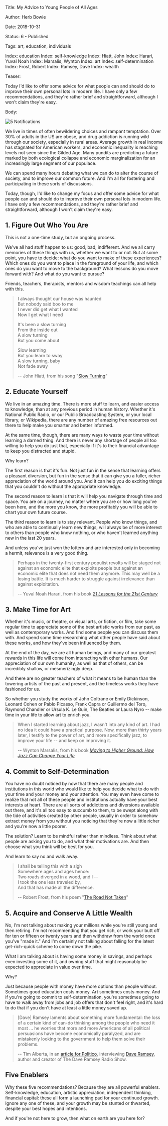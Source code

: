 Title: My Advice to Young People of All Ages

Author: Herb Bowie

Date: 2018-10-31

Status: 6 - Published

Tags:   art, education, individuals

Index: education
Index: self-knowledge
Index: Hiatt, John
Index: Harari, Yuval Noah
Index: Marsalis, Wynton
Index: art
Index: self-determination
Index: Frost, Robert
Index: Ramsey, Dave
Index: wealth

Teaser: 
 
Today I'd like to offer some advice for what people can and should do to improve their own personal lots in modern life. I have only a few recommendations, and they're rather brief and straightforward, although I won't claim they're easy.  

Body:

<p><img src="../../images/advice.jpg" alt="5 Notifications" title="5 Notifications" /></p>

We live in times of often bewildering choices and rampant temptation. Over 30% of adults in the US are obese, and drug addiction is running wild through our society, especially in rural areas. Average growth in real income has stagnated for American workers, and economic inequality is reaching levels not seen since the Gilded Age. Many pundits are predicting a future marked by both ecological collapse and economic marginalization for an increasingly large segment of our populace. 

We can spend many hours debating what we can do to alter the course of society, and to improve our common future. And I'm all for fostering and participating in these sorts of discussions. 

Today, though, I'd like to change my focus and offer some advice for what people can and should do to improve their own personal lots in modern life. I have only a few recommendations, and they're rather brief and straightforward, although I won't claim they're easy. 

## 1. Figure Out Who You Are

This is not a one-time study, but an ongoing process.  

We've all had stuff happen to us: good, bad, indifferent. And we all carry memories of these things with us, whether we want to or not. But at some point, you have to decide: what do you want to make of these experiences? Which ones do you want to place in the foreground of your life, and which ones do you want to move to the background? What lessons do you move forward with? And what do you want to pursue? 

Friends, teachers, therapists, mentors and wisdom teachings can all help with this. 

> I always thought our house was haunted   
> But nobody said boo to me   
> I never did get what I wanted  
> Now I get what I need  
> 
> It's been a slow turning  
> From the inside out  
> A slow turning  
> But you come about  
> 
> Slow learning  
> But you learn to sway  
> A slow turning, baby  
> Not fade away  
> 
> -- John Hiatt, from his song "[Slow Turning](https://geo.itunes.apple.com/us/album/slow-turning/6265873?i=6265648&mt=1&app=music)"

## 2. Educate Yourself

We live in an amazing time. There is more stuff to learn, and easier access to knowledge, than at any previous period in human history. Whether it's National Public Radio, or our Public Broadcasting System, or your local library, or Wikipedia, there are any number of amazing free resources out there to help make you smarter and better informed. 

At the same time, though, there are many ways to waste your time without learning a darned thing. And there is never any shortage of people all too willing to help you do just that, especially if it's to their financial advantage to keep you distracted and stupid. 

Why learn?

The first reason is that it's fun. Not just fun in the sense that learning offers a pleasant diversion, but fun in the sense that it can give you a fuller, richer appreciation of the world around you. And it can help you do exciting things that you couldn't do without the appropriate knowledge. 

The second reason to learn is that it will help you navigate through time and space. You are on a journey, no matter where you are or how long you've been here, and the more you know, the more profitably you will be able to chart your own future course. 

The third reason to learn is to stay relevant. People who know things, and who are able to continually learn new things, will always be of more interest to others than people who know nothing, or who haven't learned anything new in the last 20 years. 

And unless you've just won the lottery and are interested only in becoming a hermit, relevance is a very good thing.   
 
> Perhaps in the twenty-first century populist revolts will be staged not against an economic elite that exploits people but against an economic elite that does not need them anymore. This may well be a losing battle. It is much harder to struggle against irrelevance than against exploitation. 
>
> -- Yuval Noah Harari, from his book *[21 Lessons for the 21st Century](https://amzn.to/2EP8LdX)*


## 3. Make Time for Art

Whether it's music, or theatre, or visual arts, or fiction, or film, take some regular time to appreciate some of the best artistic works from our past, as well as contemporary works. And find some people you can discuss them with. And spend some time researching what other people have said about these works, and how they've been influenced by them. 

At the end of the day, we are all human beings, and many of our greatest rewards in this life will come from interacting with other humans. Our appreciation of our own humanity, as well as that of others, can be incredibly shallow, or mesmerizingly deep. 

And there are no greater teachers of what it means to be human than the towering artists of the past and present, and the timeless works they have fashioned for us. 

So whether you study the works of John Coltrane or Emily Dickinson, Leonard Cohen or Pablo Picasso, Frank Capra or Guillermo del Toro, Raymond Chandler or Ursula K. Le Guin, The Beatles or Laura Nyro -- make time in your life to allow art to enrich you.    
 
> When I started learning about jazz, I wasn't into any kind of art. I had no idea it could have a practical purpose. Now, more than thirty years later, I testify to the power of art, and more specifically jazz, to improve your life -- and keep on improving it.
>
> -- Wynton Marsalis, from his book *[Moving to Higher Ground: How Jazz Can Change Your Life](https://amzn.to/2EN8Cb0)*


## 4. Commit to Self-Determination

You have no doubt noticed by now that there are many people and institutions in this world who would like to help you decide what to do with your time and your money and your attention. You may even have come to realize that not all of these people and institutions actually have your best interests at heart. There are all sorts of addictions and diversions available out there, and it's all too easy to succumb to them, to be swept along with the tide of activities created by other people, usually in order to somehow extract money from you without you noticing that they're now a little richer and you're now a little poorer. 

The solution? Learn to be mindful rather than mindless. Think about what people are asking you to do, and what their motivations are. And then choose what you think will be best for you. 

And learn to say no and walk away. 

> I shall be telling this with a sigh  
> Somewhere ages and ages hence:  
> Two roads diverged in a wood, and I --  
> I took the one less traveled by,  
> And that has made all the difference.
>  
> -- Robert Frost, from his poem "[The Road Not Taken](https://www.poetryfoundation.org/poems/44272/the-road-not-taken)"

## 5. Acquire and Conserve A Little Wealth

No, I'm not talking about making your millions while you're still young and then retiring. I'm not recommending that you get rich, or work your butt off for ten or fifteen or twenty years and then withdraw from the world once you've "made it." And I'm certainly not talking about falling for the latest get-rich-quick scheme to come down the pike. 

What I am talking about is having some money in savings, and perhaps even investing some of it, and owning stuff that might reasonably be expected to appreciate in value over time. 

Why?

Just because people with money have more options than people without. Sometimes good education costs money. Art sometimes costs money. And if you're going to commit to self-determination, you're sometimes going to have to walk away from jobs and job offers that don't feel right, and it's hard to do that if you don't have at least a little money saved up.  

> [Dave] Ramsey laments about something more fundamental: the loss of a certain kind of can-do thinking among the people who need it most ... he worries that more and more Americans of all political persuasions have become economically paralyzed, and are mistakenly looking to the government to help them solve their problems.
> 
> -- Tim Alberta, in an [article for Politico][pol], interviewing [Dave Ramsey][dr], author and creator of The Dave Ramsey Radio Show.  

## Five Enablers

Why these five recommendations? Because they are all powerful enablers. Self-knowledge, education, artistic appreciation, independent thinking, financial capital: these all form a launching pad for your continued growth. Ignore any one of these, and your growth may be stunted or thwarted, despite your best hopes and intentions. 

And if you're not here to grow, then what on earth are you here for?
 

[dr]: https://www.daveramsey.com/show
[pol]: https://www.politico.com/magazine/story/2018/03/11/radio-dave-ramsey-2018-trump-217229
